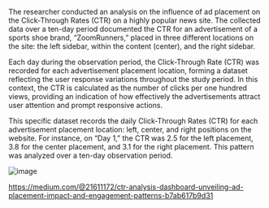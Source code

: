 The researcher conducted an analysis on the influence of ad placement on the Click-Through Rates (CTR) on a highly popular news site. The collected data over a ten-day period documented the CTR for an advertisement of a sports shoe brand, “ZoomRunners,” placed in three different locations on the site: the left sidebar, within the content (center), and the right sidebar.

Each day during the observation period, the Click-Through Rate (CTR) was recorded for each advertisement placement location, forming a dataset reflecting the user response variations throughout the study period. In this context, the CTR is calculated as the number of clicks per one hundred views, providing an indication of how effectively the advertisements attract user attention and prompt responsive actions.

This specific dataset records the daily Click-Through Rates (CTR) for each advertisement placement location: left, center, and right positions on the website. For instance, on “Day 1,” the CTR was 2.5 for the left placement, 3.8 for the center placement, and 3.1 for the right placement. This pattern was analyzed over a ten-day observation period.

![image](https://github.com/Rachelhpdz/CTR-Analysis-Dashboard-Unveiling-Ad-Placement-Impact-and-Engagement-Patterns/assets/136868818/11b72e36-d514-4dc7-a159-3db7308d9dc4)


https://medium.com/@21611172/ctr-analysis-dashboard-unveiling-ad-placement-impact-and-engagement-patterns-b7ab617b9d31
